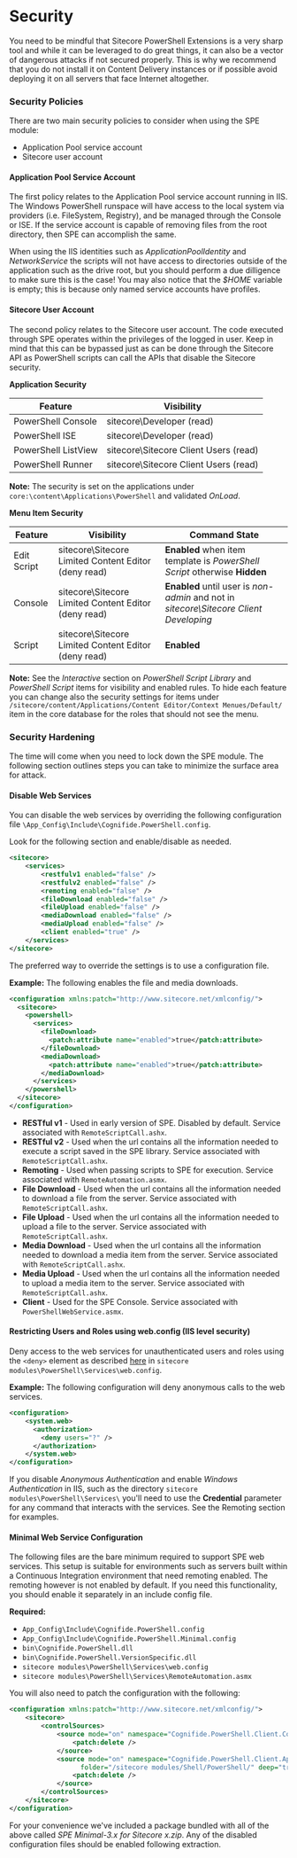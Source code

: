 # Security

You need to be mindful that Sitecore PowerShell Extensions is a very sharp tool and while it can be leveraged to do great things, it can also be a vector of dangerous attacks if not secured properly. This is why we recommend that you do not install it on Content Delivery instances or if possible avoid deploying it on all servers that face Internet altogether. 

### Security Policies

There are two main security policies to consider when using the SPE module:

* Application Pool service account
* Sitecore user account

#### Application Pool Service Account

The first policy relates to the Application Pool service account running in IIS. The Windows PowerShell runspace will have access to the local system via providers \(i.e. FileSystem, Registry\), and be managed through the Console or ISE. If the service account is capable of removing files from the root directory, then SPE can accomplish the same.

When using the IIS identities such as _ApplicationPoolIdentity_ and _NetworkService_ the scripts will not have access to directories outside of the application such as the drive root, but you should perform a due dilligence to make sure this is the case! You may also notice that the _$HOME_ variable is empty; this is because only named service accounts have profiles.

#### Sitecore User Account

The second policy relates to the Sitecore user account. The code executed through SPE operates within the privileges of the logged in user. Keep in mind that this can be bypassed just as can be done through the Sitecore API as PowerShell scripts can call the APIs that disable the Sitecore security.

**Application Security**

| **Feature** | **Visibility** |
| --- | --- |
| PowerShell Console | sitecore\Developer \(read\) |
| PowerShell ISE | sitecore\Developer \(read\) |
| PowerShell ListView | sitecore\Sitecore Client Users \(read\) |
| PowerShell Runner | sitecore\Sitecore Client Users \(read\) |

**Note:** The security is set on the applications under `core:\content\Applications\PowerShell` and validated _OnLoad_.

**Menu Item Security**

| **Feature** | **Visibility** | **Command State** |
| --- | --- | --- |
| Edit Script | sitecore\Sitecore Limited Content Editor \(deny read\) | **Enabled** when item template is _PowerShell Script_ otherwise **Hidden** |
| Console | sitecore\Sitecore Limited Content Editor \(deny read\) | **Enabled** until user is _non-admin_ and not in _sitecore\Sitecore Client Developing_ |
| Script | sitecore\Sitecore Limited Content Editor \(deny read\) | **Enabled** |

**Note:** See the _Interactive_ section on _PowerShell Script Library_ and _PowerShell Script_ items for visibility and enabled rules. To hide each feature you can change also the security settings for items under `/sitecore/content/Applications/Content Editor/Context Menues/Default/` item in the core database for the roles that should not see the menu.

### Security Hardening

The time will come when you need to lock down the SPE module. The following section outlines steps you can take to minimize the surface area for attack.

#### Disable Web Services

You can disable the web services by overriding the following configuration file `\App_Config\Include\Cognifide.PowerShell.config`.

Look for the following section and enable\/disable as needed.

```xml
<sitecore>
    <services>
        <restfulv1 enabled="false" />
        <restfulv2 enabled="false" />
        <remoting enabled="false" />
        <fileDownload enabled="false" />
        <fileUpload enabled="false" />
        <mediaDownload enabled="false" />
        <mediaUpload enabled="false" />
        <client enabled="true" />
    </services>
</sitecore>
```

The preferred way to override the settings is to use a configuration file.

**Example:** The following enables the file and media downloads.

```xml
<configuration xmlns:patch="http://www.sitecore.net/xmlconfig/">
  <sitecore>
    <powershell>
      <services>
        <fileDownload>
          <patch:attribute name="enabled">true</patch:attribute>
        </fileDownload>
        <mediaDownload>
          <patch:attribute name="enabled">true</patch:attribute>
        </mediaDownload>
      </services>
    </powershell>
  </sitecore>
</configuration>
```

* **RESTful v1** - Used in early version of SPE. Disabled by default. Service associated with `RemoteScriptCall.ashx`.
* **RESTful v2** - Used when the url contains all the information needed to execute a script saved in the SPE library. Service associated with `RemoteScriptCall.ashx`.
* **Remoting** - Used when passing scripts to SPE for execution. Service associated with `RemoteAutomation.asmx`.
* **File Download** - Used when the url contains all the information needed to download a file from the server. Service associated with `RemoteScriptCall.ashx`.
* **File Upload** - Used when the url contains all the information needed to upload a file to the server. Service associated with `RemoteScriptCall.ashx`.
* **Media Download** - Used when the url contains all the information needed to download a media item from the server. Service associated with `RemoteScriptCall.ashx`.
* **Media Upload** - Used when the url contains all the information needed to upload a media item to the server. Service associated with `RemoteScriptCall.ashx`.
* **Client** - Used for the SPE Console. Service associated with `PowerShellWebService.asmx`.

#### Restricting Users and Roles using web.config \(IIS level security\)

Deny access to the web services for unauthenticated users and roles using the `<deny>` element as described [here](https://msdn.microsoft.com/en-us/library/8aeskccd%28v=vs.71%29.aspx) in `sitecore modules\PowerShell\Services\web.config`.

**Example:** The following configuration will deny anonymous calls to the web services.

```xml
<configuration>
    <system.web>
      <authorization>
        <deny users="?" />
      </authorization>
    </system.web>
</configuration>
```

If you disable _Anonymous Authentication_ and enable _Windows Authentication_ in IIS, such as the directory `sitecore modules\PowerShell\Services\` you'll need to use the **Credential** parameter for any command that interacts with the services. See the Remoting section for examples.

#### Minimal Web Service Configuration

The following files are the bare minimum required to support SPE web services. This setup is suitable for environments such as servers built within a Continuous Integration environment that need remoting enabled. The remoting however is not enabled by default. If you need this functionality, you should enable it separately in an include config file.

**Required:**

* `App_Config\Include\Cognifide.PowerShell.config`
* `App_Config\Include\Cognifide.PowerShell.Minimal.config`
* `bin\Cognifide.PowerShell.dll`
* `bin\Cognifide.PowerShell.VersionSpecific.dll`
* `sitecore modules\PowerShell\Services\web.config`
* `sitecore modules\PowerShell\Services\RemoteAutomation.asmx`

You will also need to patch the configuration with the following:

```xml
<configuration xmlns:patch="http://www.sitecore.net/xmlconfig/">
    <sitecore>
        <controlSources>
            <source mode="on" namespace="Cognifide.PowerShell.Client.Controls" assembly="Cognifide.PowerShell">
                <patch:delete />
            </source>
            <source mode="on" namespace="Cognifide.PowerShell.Client.Applications"
                  folder="/sitecore modules/Shell/PowerShell/" deep="true">
                <patch:delete />
            </source>
        </controlSources>
    </sitecore>
</configuration>
```

For your convenience we've included a package bundled with all of the above called _SPE Minimal-3.x for Sitecore x.zip_. Any of the disabled configuration files should be enabled following extraction.

